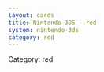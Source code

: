 ```yaml
---
layout: cards
title: Nintendo 3DS - red
system: nintendo-3ds
category: red
---
```

<div class="alert alert-secondary mb-4"><span class="i18n innerHTML-category">Category: </span><span class="i18n innerHTML-cat-red">red</span></div>
